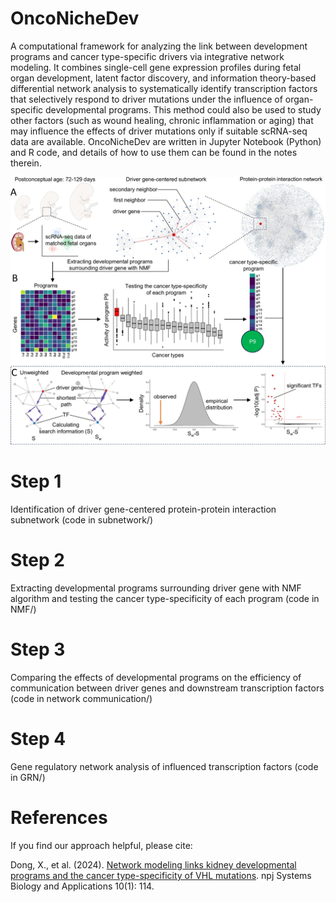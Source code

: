 # OncoNicheDev
A computational framework for analyzing the link between development programs and cancer type-specific drivers via integrative network modeling. It combines single-cell gene expression profiles during fetal organ development, latent factor discovery, and information theory-based differential network analysis to systematically identify transcription factors that selectively respond to driver mutations under the influence of organ-specific developmental programs. This method could also be used to study other factors (such as wound healing, chronic inflammation or aging) that may influence the effects of driver mutations only if suitable scRNA-seq data are available. OncoNicheDev are written in Jupyter Notebook (Python) and R code, and details of how to use them can be found in the notes therein.

![image](https://raw.githubusercontent.com/NeoDong/OncoNicheDev/refs/heads/main/img/OncoNicheDev%20workflow.webp)


# Step 1
Identification of driver gene-centered protein-protein interaction subnetwork (code in subnetwork/)

# Step 2
Extracting developmental programs surrounding driver gene with NMF algorithm and testing the cancer type-specificity 
of each program (code in NMF/)

# Step 3
Comparing the effects of developmental programs on the efficiency of communication between driver genes and downstream transcription factors (code in network communication/)

# Step 4
Gene regulatory network analysis of influenced transcription factors (code in GRN/)


# References
If you find our approach helpful, please cite:

Dong, X., et al. (2024). [Network modeling links kidney developmental programs and the cancer type-specificity of VHL mutations](https://www.nature.com/articles/s41540-024-00445-2). npj Systems Biology and Applications 10(1): 114.


